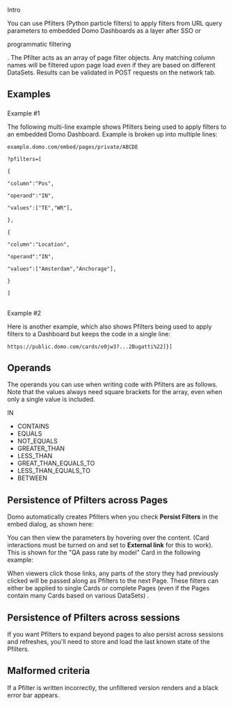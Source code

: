 


###
 Intro

You can use Pfilters (Python particle filters) to apply filters from URL query parameters to embedded Domo Dashboards as a layer after SSO or

programmatic filtering

. The Pfilter acts as an array of page filter objects. Any matching column names will be filtered upon page load even if they are based on different DataSets. Results can be validated in POST requests on the network tab.


 Examples
----------


###
 Example #1

The following multi-line example shows Pfilters being used to apply filters to an embedded Domo Dashboard. Example is broken up into multiple lines:


`example.domo.com/embed/pages/private/ABCDE`


`?pfilters=[`


`{`


`"column":"Pos",`


`"operand":"IN",`


`"values":["TE","WR"],`


`},`


`{`


`"column":"Location",`


`"operand":"IN",`


`"values":["Amsterdam","Anchorage"],`


`}`


`]`

##
 Example #2

Here is another example, which also shows Pfilters being used to apply filters to a Dashboard but keeps the code in a single line:


`https://public.domo.com/cards/e0jw3?...2Bugatti%22]}]`

Operands
----------

The operands you can use when writing code with Pfilters are as follows. Note that the values always need square brackets for the array, even when only a single value is included.

 IN
* CONTAINS
* EQUALS
* NOT\_EQUALS
* GREATER\_THAN
* LESS\_THAN
* GREAT\_THAN\_EQUALS\_TO
* LESS\_THAN\_EQUALS\_TO
* BETWEEN

Persistence of Pfilters across Pages
--------------------------------------

Domo automatically creates Pfilters when you check
 **Persist Filters**
 in the embed dialog, as shown here:

You can then view the parameters by hovering over the content. (Card interactions must be turned on and set to
 **External link**
 for this to work). This is shown for the "QA pass rate by model" Card in the following example:

When viewers click those links, any parts of the story they had previously clicked will be passed along as Pfilters to the next Page. These filters can either be applied to single Cards or complete Pages (even if the Pages contain many Cards based on various DataSets)
 *.*


 Persistence of Pfilters across sessions
-----------------------------------------

If you want Pfilters to expand beyond pages to also persist across sessions and refreshes, you'll need to store and load the last known state of the Pfilters.


 Malformed criteria
--------------------

If a Pfilter is written incorrectly, the unfiltered version renders and a black error bar appears.


